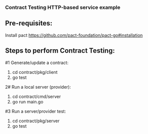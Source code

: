 ### Contract Testing HTTP-based service example


## Pre-requisites:

Install pact https://github.com/pact-foundation/pact-go#installation

## Steps to perform Contract Testing:

#1 Generate/update a contract:
1. cd contract/pkg/client
2. go test

2# Run a local server (provider):
1. cd contract/cmd/server
2. go run main.go

#3 Run a server/provider test:
1. cd contract/pkg/server
2. go test
